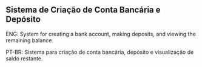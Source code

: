 ## Sistema de Criação de Conta Bancária e Depósito

ENG: System for creating a bank account, making deposits, and viewing the remaining balance.


PT-BR: Sistema para criação de conta bancária, depósito e visualização de saldo restante. 
